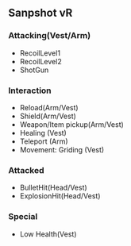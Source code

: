 ## Sanpshot vR

### Attacking(Vest/Arm)

* RecoilLevel1
* RecoilLevel2
* ShotGun

### Interaction
* Reload(Arm/Vest)
* Shield(Arm/Vest)
* Weapon/Item pickup(Arm/Vest)
* Healing (Vest)
* Teleport (Arm)
* Movement: Griding (Vest)




### Attacked
* BulletHit(Head/Vest)
* ExplosionHit(Head/Vest)


### Special
* Low Health(Vest)

 

